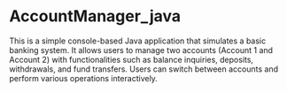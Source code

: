 # AccountManager_java
This is a simple console-based Java application that simulates a basic banking system. It allows users to manage two accounts (Account 1 and Account 2) with functionalities such as balance inquiries, deposits, withdrawals, and fund transfers. Users can switch between accounts and perform various operations interactively.
 
